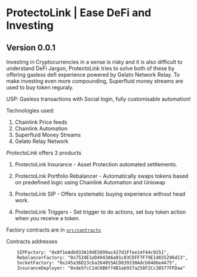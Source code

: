 # ProtectoLink | Ease DeFi and Investing
## Version 0.0.1

Investing in Cryptocurrencies in a sense is risky and it is also difficult to understand DeFi Jargon, ProtectoLink tries to solve both of these by offering gasless defi experience powered by Gelato Network Relay. To make investing even more compounding, Superfluid money streams are used to buy token reguraly.

USP: Gasless transactions with Social login, fully customisable automation!

Technologies used:
1. Chainlink Price feeds
2. Chainlink Automation
3. Superfluid Money Streams
4. Gelato Relay Network

*ProtectoLink* offers 3 products
1. ProtectoLink Insurance - Asset Protection automated settlements.
1. ProtectoLink Portfolio Rebalancer - Automatically swaps tokens based on predefined logic using Chainlink Automation and Uniswap

2. ProtectoLink SIP - Offers systematic buying experience without head work.
3. ProtectoLink Triggers - Set trigger to do actions, set buy token action when you receive a token.

Factory contracts are in [```src/contracts```](https://github.com/Siddesh7/ProtectoLink/tree/main/src/contracts)


Contracts addresses
```
    SIPFactory: "0x0f1eAdb933A19dE5899ac427d1Ffee14f44c9251",
    RebalancerFactory: "0x7524E1eD4943A6a01c03CDFF7F79E14655296d13",
    SocketFactory: "0x245a36D23cba264055ACD839330Adcb848be4475",
    InsuranceDeployer: "0xde5fcC14C6B6ff4B1ab937a258F2Cc38577FFDaa"
```


